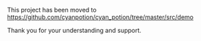 This project has been moved to https://github.com/cyanpotion/cyan_potion/tree/master/src/demo

Thank you for your understanding and support.
